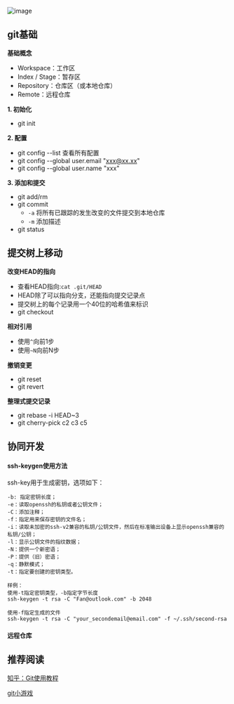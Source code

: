 ![image](https://pic2.zhimg.com/v2-3bc9d5f2c49a713c776e69676d7d56c5_r.jpg)


## git基础
**基础概念**
- Workspace：工作区
- Index / Stage：暂存区
- Repository：仓库区（或本地仓库）
- Remote：远程仓库

**1. 初始化**

- git init

**2. 配置**
- git config --list 查看所有配置
- git config --global user.email "xxx@xx.xx"
- git config --global user.name "xxx"


**3. 添加和提交**
- git add/rm
- git commit
    - `-a` 将所有已跟踪的发生改变的文件提交到本地仓库
    - `-m` 添加描述
- git status


## 提交树上移动
**改变HEAD的指向**
- 查看HEAD指向:`cat .git/HEAD`
- HEAD除了可以指向分支，还能指向提交记录点
- 提交树上的每个记录用一个40位的哈希值来标识
- git checkout 

**相对引用**
- 使用`^`向前1步
- 使用`~N`向前N步

**撤销变更**
- git reset
- git revert 

**整理式提交记录**
- git rebase -i HEAD~3
- git cherry-pick c2 c3 c5



## 协同开发
#### ssh-keygen使用方法

ssh-key用于生成密钥，选项如下：

```
-b: 指定密钥长度；
-e：读取openssh的私钥或者公钥文件；
-C：添加注释；
-f：指定用来保存密钥的文件名；
-i：读取未加密的ssh-v2兼容的私钥/公钥文件，然后在标准输出设备上显示openssh兼容的私钥/公钥；
-l：显示公钥文件的指纹数据；
-N：提供一个新密语；
-P：提供（旧）密语；
-q：静默模式；
-t：指定要创建的密钥类型。

样例：
使用-t指定密钥类型，-b指定字节长度
ssh-keygen -t rsa -C "Fan@outlook.com" -b 2048

使用-f指定生成的文件
ssh-keygen -t rsa -C "your_secondemail@email.com" -f ~/.ssh/second-rsa
```

#### 远程仓库



## 推荐阅读
[知乎：Git使用教程](https://zhuanlan.zhihu.com/p/30044692)

[git小游戏](https://learngitbranching.js.org/?NODEMO=&locale=zh_CN)

